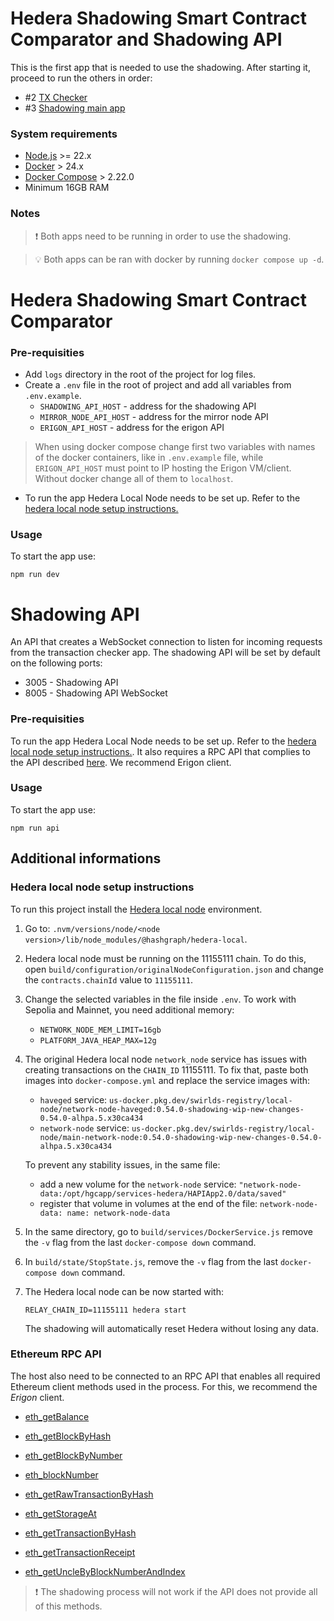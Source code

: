 # Hedera Shadowing Smart Contract Comparator and Shadowing API

This is the first app that is needed to use the shadowing. After starting it, proceed to run the others in order:

- #2 [TX Checker](../transaction-checker)
- #3 [Shadowing main app](../hedera-ethereum-shadowing)

### System requirements

- [Node.js](https://nodejs.org/en) >= 22.x
- [Docker](https://www.docker.com/) > 24.x
- [Docker Compose](https://docs.docker.com/compose/) > 2.22.0
- Minimum 16GB RAM

### Notes

> ❗️ Both apps need to be running in order to use the shadowing.

> 💡 Both apps can be ran with docker by running `docker compose up -d`.

# Hedera Shadowing Smart Contract Comparator

### Pre-requisities

- Add `logs` directory in the root of the project for log files.
- Create a `.env` file in the root of project and add all variables from `.env.example`.
  - `SHADOWING_API_HOST` - address for the shadowing API
  - `MIRROR_NODE_API_HOST` - address for the mirror node API
  - `ERIGON_API_HOST` - address for the erigon API

> When using docker compose change first two variables with names of the docker containers, like in `.env.example` file, while `ERIGON_API_HOST` must point to IP hosting the Erigon VM/client. Without docker change all of them to `localhost`.

- To run the app Hedera Local Node needs to be set up. Refer to the [hedera local node setup instructions.](#hedera-local-node-setup-instructions)

### Usage

To start the app use:

```
npm run dev
```

# Shadowing API

An API that creates a WebSocket connection to listen for incoming requests from the transaction checker app. The shadowing API will be set by default on the following ports:

- 3005 - Shadowing API
- 8005 - Shadowing API WebSocket

### Pre-requisities

To run the app Hedera Local Node needs to be set up. Refer to the [hedera local node setup instructions.](#hedera-local-node-setup-instructions). It also requires a RPC API that complies to the API described [here](#ethereum-rpc-api). We recommend Erigon client.

### Usage

To start the app use:

```
npm run api
```

## Additional informations

### Hedera local node setup instructions

To run this project install the [Hedera local node](https://github.com/hiero-ledger/hiero-local-node) environment.

1. Go to: `.nvm/versions/node/<node version>/lib/node_modules/@hashgraph/hedera-local`.

2. Hedera local node must be running on the 11155111 chain. To do this, open `build/configuration/originalNodeConfiguration.json` and change the `contracts.chainId` value to `11155111`.

3. Change the selected variables in the file inside `.env`. To work with Sepolia and Mainnet, you need additional memory:

   - `NETWORK_NODE_MEM_LIMIT=16gb`
   - `PLATFORM_JAVA_HEAP_MAX=12g`

4. The original Hedera local node `network_node` service has issues with creating transactions on the `CHAIN_ID` 11155111. To fix that, paste both images into `docker-compose.yml` and replace the service images with:

   - `haveged` service: `us-docker.pkg.dev/swirlds-registry/local-node/network-node-haveged:0.54.0-shadowing-wip-new-changes-0.54.0-alhpa.5.x30ca434`
   - `network-node` service: `us-docker.pkg.dev/swirlds-registry/local-node/main-network-node:0.54.0-shadowing-wip-new-changes-0.54.0-alhpa.5.x30ca434`

   To prevent any stability issues, in the same file:

   - add a new volume for the `network-node` service: `"network-node-data:/opt/hgcapp/services-hedera/HAPIApp2.0/data/saved"`
   - register that volume in volumes at the end of the file: `network-node-data: name: network-node-data`

5. In the same directory, go to `build/services/DockerService.js` remove the `-v` flag from the last `docker-compose down` command.

6. In `build/state/StopState.js`, remove the `-v` flag from the last `docker-compose down` command.

7. The Hedera local node can be now started with:

   ```
   RELAY_CHAIN_ID=11155111 hedera start
   ```

   The shadowing will automatically reset Hedera without losing any data.

### Ethereum RPC API

The host also need to be connected to an RPC API that enables all required Ethereum client methods used in the process. For this, we recommend the _Erigon_ client.

- [eth_getBalance](https://www.quicknode.com/docs/ethereum/eth_getBalance)

- [eth_getBlockByHash](https://www.quicknode.com/docs/ethereum/eth_getBlockByHash)

- [eth_getBlockByNumber](https://www.quicknode.com/docs/ethereum/eth_getBlockByNumber)

- [eth_blockNumber](https://www.quicknode.com/docs/ethereum/eth_blockNumber)

- [eth_getRawTransactionByHash](https://www.quicknode.com/docs/ethereum/eth_getRawTransactionByHash)

- [eth_getStorageAt](https://www.quicknode.com/docs/ethereum/eth_getStorageAt)

- [eth_getTransactionByHash](https://www.quicknode.com/docs/ethereum/eth_getTransactionByHash)

- [eth_getTransactionReceipt](https://www.quicknode.com/docs/ethereum/eth_getTransactionReceipt)

- [eth_getUncleByBlockNumberAndIndex](https://docs.alchemy.com/reference/eth-getunclebyblocknumberandindex)

> ❗️ The shadowing process will not work if the API does not provide all of this methods.
